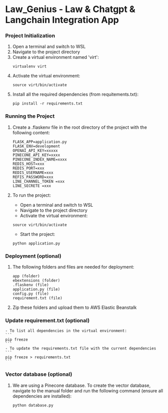 # Law_Genius - Law & Chatgpt & Langchain Integration App
### Project Initialization
1. Open a terminal and switch to WSL
2. Navigate to the project directory
3. Create a virtual environment named 'virt':
    ```
    virtualenv virt
    ```
4. Activate the virtual environment:
    ```
    source virt/bin/activate
    ```
5. Install all the required dependencies (from requitements.txt):
    ```
    pip install -r requirements.txt
    ```

### Running the Project
1. Create a .flaskenv file in the root directory of the project with the following content:
    ```
    FLASK_APP=application.py
    FLASK_ENV=development
    OPENAI_API_KEY=xxxxx
    PINECONE_API_KEY=xxxx
    PINECONE_INDEX_NAME=xxxx
    REDIS_HOST=xxx
    REDIS_PORT=xxx
    REDIS_USERNAME=xxx
    REFIS_PASSWORD=xxx
    LINE_CHANNEL_TOKEN =xxx
    LINE_SECRETE =xxx
    ``` 

2. To run the project:
    - Open a terminal and switch to WSL
    - Navigate to the project directory
    - Activate the virtual environment:
    ```
    source virt/bin/activate
    ```
    - Start the project:
    ```
    python application.py
    ```
### Deployment (optional)
1. The following folders and files are needed for deployment:
    ```
    app (folder)
    ebextensions (folder)
    .flaskenv (file)
    application.py (file)
    config.py (file)
    requirement.txt (file)
    ```
2. Zip these folders and upload them to AWS Elastic Beanstalk

### Update requirement.txt (optional)
    - To list all dependencies in the virtual environment: 
    ```
    pip freeze
    ```
    - To update the requirements.txt file with the current dependencies
    ```
    pip freeze > requirements.txt
    ```

### Vector database (optional)
1. We are using a Pinecone database. To create the vector database, navigate to the manual folder and run the following command (ensure all dependencies are installed):
    ```
    python database.py
    ```
